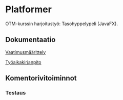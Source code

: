 # Platformer


 OTM-kurssin harjoitustyö: Tasohyppelypeli (JavaFX).</br>
  
## Dokumentaatio
[Vaatimusmäärittely](https://github.com/magael/otm-harjoitustyo/blob/master/dokumentaatio/vaatimusmaarittely.md)

[Työaikakirjanpito](https://github.com/magael/otm-harjoitustyo/blob/master/dokumentaatio/tuntikirjanpito.md)

## Komentorivitoiminnot
### Testaus
